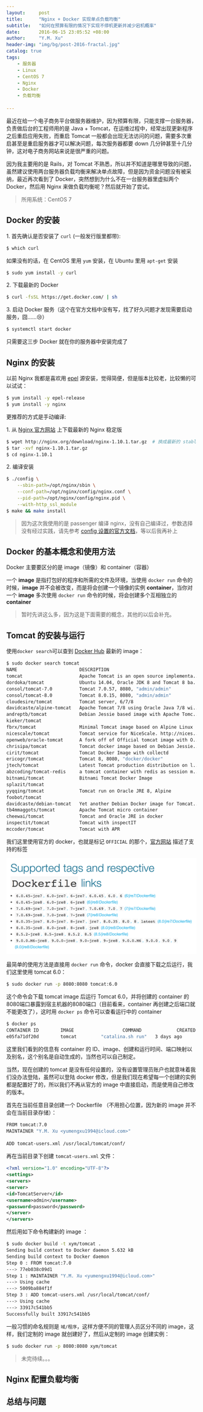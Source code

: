 ```yaml
---
layout:     post
title:      "Nginx + Docker 实现单点负载均衡"
subtitle:   "如何在预算有限的情况下实现不停机更新并减少宕机概率"
date:       2016-06-15 23:05:52 +08:00
author:     "Y.M. Xu"
header-img: "img/bg/post-2016-fractal.jpg"
catalog: true
tags:
    - 服务器
    - Linux
    - CentOS 7
    - Nginx
    - Docker
    - 负载均衡

---
```


最近在给一个电子商务平台做服务器维护，因为预算有限，只能支撑一台服务器，负责做后台的工程师用的是 Java + Tomcat，在运维过程中，经常出现更新程序之后重启应用失败，而重启 Tomcat 一般都会出现无法访问的问题，需要多次重启甚至是重启服务器才可以解决问题，每次服务器都要 down 几分钟甚至十几分钟，这对电子商务网站来说是很严重的问题。

因为我主要用的是 Rails，对 Tomcat 不熟悉，所以并不知道是哪里导致的问题，虽然建议使用两台服务器负载均衡来解决单点故障，但是因为资金问题没有被采纳，最近再次看到了 Docker，突然想到为什么不在一台服务器里虚拟两个 Docker，然后用 Nginx 来做负载均衡呢？然后就开始了尝试。

> 所用系统：CentOS 7

## Docker 的安装

1\. 首先确认是否安装了 `curl` (一般发行版里都带):

```bash
$ which curl
```
如果没有的话，在 CentOS 里用 `yum` 安装，在 Ubuntu 里用 `apt-get` 安装

```bash
$ sudo yum install -y curl
```

2\. 下载最新的 Docker

```bash
$ curl -fsSL https://get.docker.com/ | sh
```

3\. 启动 Docker 服务（这个在官方文档中没有写，找了好久问题才发现需要启动服务，囧……😢）
	
```bash
$ systemctl start docker
```

只需要这三步 Docker 就在你的服务器中安装完成了


## Nginx 的安装

以前 Nginx 我都是喜欢用 [epel](https://fedoraproject.org/wiki/EPEL/zh-cn) 源安装，觉得简便，但是版本比较老，比较懒的可以试试：

```bash
$ yum install -y epel-release
$ yum install -y nginx
```

更推荐的方式是手动编译:

1\. 从 [Nginx 官方网站](http://nginx.org/en/download.html) 上下载最新的 Nginx 稳定版

```bash
$ wget http://nginx.org/download/nginx-1.10.1.tar.gz  # 换成最新的 stable 版本号
$ tar -xvf nginx-1.10.1.tar.gz
$ cd nginx-1.10.1
```
2\. 编译安装

``` bash
$ ./config \
	--sbin-path=/opt/nginx/sbin \
    --conf-path=/opt/nginx/config/nginx.conf \
    --pid-path=/opt/nginx/config/nginx.pid \
    --with-http_ssl_module
$ make && make install
```

> 因为这次我使用的是 passenger 编译 nginx，没有自己编译过，参数选择没有经过实践，请先参考 [config 设置的官方文档](http://nginx.org/en/docs/configure.html)，等以后我再补上

## Docker 的基本概念和使用方法

Docker 主要要区分的是 image（镜像）和 container（容器）

一个 __image__ 是指打包好的程序和所需的文件及环境，当使用 `docker run` 命令的时候，__image__ 并不会被改变，而是将会创建一个镜像的实例 __container__，当你对一个 __image__ 多次使用 `docker run` 命令的时候，将会创建多个互相独立的 __container__

>暂时先讲这么多，因为这是下面需要的概念，其他的以后会补充。

## Tomcat 的安装与运行

使用`docker search`可以查到 [Docker Hub](https://hub.docker.com/) 最新的 image：

```bash
$ sudo docker search tomcat
NAME                       DESCRIPTION                                     STARS     OFFICIAL   AUTOMATED
tomcat                     Apache Tomcat is an open source implementa...   733       [OK]       
dordoka/tomcat             Ubuntu 14.04, Oracle JDK 8 and Tomcat 8 ba...   19                   [OK]
consol/tomcat-7.0          Tomcat 7.0.57, 8080, "admin/admin"              16                   [OK]
consol/tomcat-8.0          Tomcat 8.0.15, 8080, "admin/admin"              14                   [OK]
cloudesire/tomcat          Tomcat server, 6/7/8                            8                    [OK]
davidcaste/alpine-tomcat   Apache Tomcat 7/8 using Oracle Java 7/8 wi...   6                    [OK]
andreptb/tomcat            Debian Jessie based image with Apache Tomc...   4                    [OK]
kieker/tomcat                                                              2                    [OK]
fbrx/tomcat                Minimal Tomcat image based on Alpine Linux      2                    [OK]
nicescale/tomcat           Tomcat service for NiceScale. http://nices...   1                    [OK]
openweb/oracle-tomcat      A fork off of Official tomcat image with O...   1                    [OK]
chrisipa/tomcat            Tomcat docker image based on Debian Jessie...   1                    [OK]
cirit/tomcat               Tomcat Docker Image with collectd               1                    [OK]
ericogr/tomcat             Tomcat 8, 8080, "docker/docker"                 1                    [OK]
jtech/tomcat               Latest Tomcat production distribution on l...   1                    [OK]
abzcoding/tomcat-redis     a tomcat container with redis as session m...   1                    [OK]
bitnami/tomcat             Bitnami Tomcat Docker Image                     0                    [OK]
splazit/tomcat                                                             0                    [OK]
yyqqing/tomcat             Tomcat run on Oracle JRE 8, Alpine              0                    [OK]
foobot/tomcat                                                              0                    [OK]
davidcaste/debian-tomcat   Yet another Debian Docker image for Tomcat...   0                    [OK]
tb4mmaggots/tomcat         Apache Tomcat micro container                   0                    [OK]
cheewai/tomcat             Tomcat and Oracle JRE in docker                 0                    [OK]
inspectit/tomcat           Tomcat with inspectIT                           0                    [OK]
mccoder/tomcat             Tomcat with APR                                 0                    [OK]
```
我们这里使用官方的 docker，也就是标记 `OFFICIAL` 的那个，[官方网站](https://hub.docker.com/_/tomcat/) 描述了支持的标签

![docker tomcat](/img/post/2016-06-15-docker/docker-tomcat.png)

最简单的使用方法是直接用 `docker run` 命令，docker 会直接下载之后运行，我们这里使用 tomcat 6.0：

```bash
$ sudo docker run -p 8080:8080 tomcat:6.0
```

这个命令会下载 tomcat image 后运行 Tomcat 6.0，并将创建的 container 的8080端口暴露到宿主机器的8080端口（目前看来，container 再创建之后端口就不能更改了），这时用 `docker ps` 命令可以查看运行中的 container

```bash
$ docker ps
CONTAINER ID        IMAGE                  COMMAND             CREATED             STATUS              PORTS                    NAMES
e05fa71df20d        tomcat         "catalina.sh run"   3 days ago          Up 3 days           0.0.0.0:8080->8080/tcp   nauseous_liskov
```

这里我们看到的信息有 container 的 ID、image、创建和运行时间、端口映射以及别名，这个别名是自动生成的，当然也可以自己制定。

当然，现在创建的 tomcat 是没有任何设置的，没有设置管理员账户也就意味着我们没办法登陆，虽然可以登陆 docker 修改，但是我们现在希望每一个创建的实例都是配置好了的，所以我们不再从官方的 image 中直接启动，而是使用自己修改的版本。

首先在当前任意目录创建一个 Dockerfile （不用担心位置，因为新的 image 并不会在当前目录存储）：

```bash
FROM tomcat:7.0
MAINTAINER "Y.M. Xu <yumengxu1994@icloud.com>"

ADD tomcat-users.xml /usr/local/tomcat/conf/
```
再在当前目录下创建 `tomcat-users.xml` 文件：

```xml
<?xml version="1.0" encoding="UTF-8"?>
<settings>
<servers> 
<server>
<id>TomcatServer</id>
<username>admin</username>
<password>password</password>
</server> 
</servers>
```


然后用如下命令构建新的 image ：

```bash
$ sudo docker build -t xym/tomcat .
Sending build context to Docker daemon 5.632 kB
Sending build context to Docker daemon 
Step 0 : FROM tomcat:7.0
---> 77eb038c09d1
Step 1 : MAINTAINER "Y.M. Xu <yumengxu1994@icloud.com>"
---> Using cache
---> 5009ba884f1f
Step 3 : ADD tomcat-users.xml /usr/local/tomcat/conf/
---> Using cache
---> 33917c541bb5
Successfully built 33917c541bb5
```

一般习惯的命名规则是 `域/程序`，这样方便不同的管理人员区分不同的 image，这样，我们定制的 image 就创建好了，然后从定制的 image 创建实例：

```bash
$ sudo docker run -p 8080:8080 xym/tomcat
```

> 未完待续。。。
## Nginx 配置负载均衡

## 总结与问题





